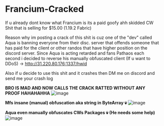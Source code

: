 # Francium-Cracked
If u already dont know what Francium is its a paid goofy ahh skidded CW Shit that is selling for $15.00 (1.19.2 Fabric)

Reason why im posting a crack of this shit is cuz one of the "dev" called Aqua is banning everyone from their disc. server that offends someone that has paid for the client or other randos that have higher position on the discord server. Since Aqua is acting retarded and fans Pathaos each second i decided to reverse his manually obfuscated client (If u want to DDoS) ->  http://31.220.80.176:1337/hwid

Also if u decide to use this shit and it crashes then DM me on discord and send me your crash log

**BRO IS MAD AND NOW CALLS THE CRACK RATTED WITHOUT ANY PROOF HAHAHAHHA**
![image](https://github.com/3000IQPlay/Francium-Cracked/assets/75604883/06ca7b80-a9f7-4593-905d-4ba2f6f5af8e)

**Mfs insane (manual) obfuscation aka string in ByteArray 💀**
![image](https://github.com/3000IQPlay/Francium-Cracked/assets/75604883/27947aca-f557-492d-93fd-881eec646bd5)

**Aqua even manually obfuscates CWs Packages 💀 (He needs some help)**
![image](https://github.com/3000IQPlay/Francium-Cracked/assets/75604883/a482c62a-a517-4b48-a307-244c933f5d7f)

